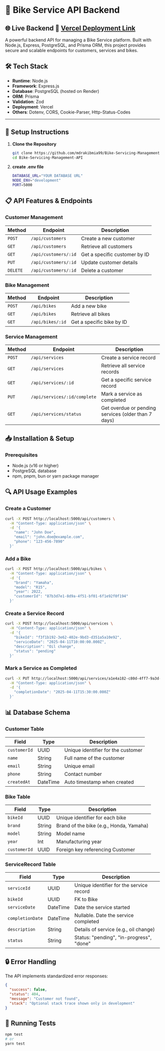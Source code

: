 # 🚀 Bike Service API Backend
## 🌐 Live Backend 🔗 [Vercel Deployment Link](https://bike-servicing-management-api-phi.vercel.app/) 


A powerful backend API for managing a Bike Service platform. Built with Node.js, Express, PostgreSQL, and Prisma ORM, this project provides secure and scalable endpoints for customers, services and bikes.



## 🛠️ Tech Stack

- **Runtime**: Node.js
- **Framework**: Express.js
- **Database**: PostgreSQL (hosted on Render)
- **ORM**: Prisma
- **Validation**: Zod
- **Deployment**: Vercel
- **Others**: Dotenv, CORS, Cookie-Parser, Http-Status-Codes

---
## 🔧 Setup Instructions

1. **Clone the Repository**
   ```bash
   git clone https://github.com/mdrakibmia99/Bike-Servicing-Management-API.git
   cd Bike-Servicing-Management-API
   ```

2. **create .env file**
   ```bash
   DATABASE_URL="YOUR DATABASE URL"
   NODE_ENV="development"
   PORT=5000
   ```
## 📋 API Features & Endpoints

### Customer Management

| Method | Endpoint | Description |
|--------|----------|-------------|
| `POST` | `/api/customers` | Create a new customer |
| `GET` | `/api/customers` | Retrieve all customers |
| `GET` | `/api/customers/:id` | Get a specific customer by ID |
| `PUT` | `/api/customers/:id` | Update customer details |
| `DELETE` | `/api/customers/:id` | Delete a customer |

### Bike Management

| Method | Endpoint | Description |
|--------|----------|-------------|
| `POST` | `/api/bikes` | Add a new bike |
| `GET` | `/api/bikes` | Retrieve all bikes |
| `GET` | `/api/bikes/:id` | Get a specific bike by ID |

### Service Management

| Method | Endpoint | Description |
|--------|----------|-------------|
| `POST` | `/api/services` | Create a service record |
| `GET` | `/api/services` | Retrieve all service records |
| `GET` | `/api/services/:id` | Get a specific service record |
| `PUT` | `/api/services/:id/complete` | Mark a service as completed |
| `GET` | `/api/services/status` | Get overdue or pending services (older than 7 days) |

## 📥 Installation & Setup

### Prerequisites
- Node.js (v16 or higher)
- PostgreSQL database
- npm, pnpm, bun or yarn package manager



## 🔍 API Usage Examples

### Create a Customer
```bash
curl -X POST http://localhost:5000/api/customers \
  -H "Content-Type: application/json" \
  -d '{
    "name": "John Doe",
    "email": "john.doe@example.com",
    "phone": "123-456-7890"
  }'
```

### Add a Bike
```bash
curl -X POST http://localhost:5000/api/bikes \
  -H "Content-Type: application/json" \
  -d '{
    "brand": "Yamaha",
    "model": "R15",
    "year": 2022,
    "customerId": "87b3d7e1-8d9a-4f51-bf01-6f1e92f0f194"
  }'
```

### Create a Service Record
```bash
curl -X POST http://localhost:5000/api/services \
  -H "Content-Type: application/json" \
  -d '{
    "bikeId": "f3f1b192-3e62-402e-9bd3-d351a5a10e92",
    "serviceDate": "2025-04-11T10:00:00.000Z",
    "description": "Oil change",
    "status": "pending"
  }'
```

### Mark a Service as Completed
```bash
curl -X PUT http://localhost:5000/api/services/a1e4a182-c80d-4ff7-9a3d-873929f9d0e6/complete \
  -H "Content-Type: application/json" \
  -d '{
    "completionDate": "2025-04-11T15:30:00.000Z"
  }'
```

## 📊 Database Schema

### Customer Table
| Field | Type | Description |
|-------|------|-------------|
| `customerId` | UUID | Unique identifier for the customer |
| `name` | String | Full name of the customer |
| `email` | String | Unique email |
| `phone` | String | Contact number |
| `createdAt` | DateTime | Auto timestamp when created |

### Bike Table
| Field | Type | Description |
|-------|------|-------------|
| `bikeId` | UUID | Unique identifier for each bike |
| `brand` | String | Brand of the bike (e.g., Honda, Yamaha) |
| `model` | String | Model name |
| `year` | Int | Manufacturing year |
| `customerId` | UUID | Foreign key referencing Customer |

### ServiceRecord Table
| Field | Type | Description |
|-------|------|-------------|
| `serviceId` | UUID | Unique identifier for the service record |
| `bikeId` | UUID | FK to Bike |
| `serviceDate` | DateTime | Date the service started |
| `completionDate` | DateTime | Nullable. Date the service completed |
| `description` | String | Details of service (e.g., oil change) |
| `status` | String | Status: "pending", "in-progress", "done" |

## 🔒 Error Handling

The API implements standardized error responses:

```json
{
  "success": false,
  "status": 404,
  "message": "Customer not found",
  "stack": "Optional stack trace shown only in development"
}
```

## 🧪 Running Tests

```bash
npm test
# or
yarn test
```





